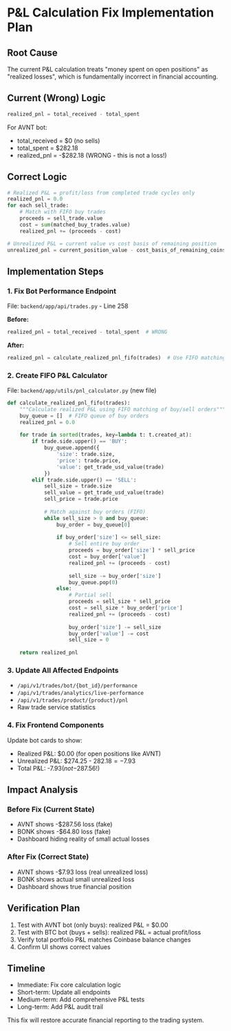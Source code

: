 # P&L Calculation Fix Implementation Plan

## Root Cause
The current P&L calculation treats "money spent on open positions" as "realized losses", which is fundamentally incorrect in financial accounting.

## Current (Wrong) Logic
```python
realized_pnl = total_received - total_spent
```
For AVNT bot:
- total_received = $0 (no sells)
- total_spent = $282.18
- realized_pnl = -$282.18 (WRONG - this is not a loss!)

## Correct Logic
```python
# Realized P&L = profit/loss from completed trade cycles only
realized_pnl = 0.0
for each sell_trade:
    # Match with FIFO buy trades
    proceeds = sell_trade.value
    cost = sum(matched_buy_trades.value)
    realized_pnl += (proceeds - cost)

# Unrealized P&L = current value vs cost basis of remaining position
unrealized_pnl = current_position_value - cost_basis_of_remaining_coins
```

## Implementation Steps

### 1. Fix Bot Performance Endpoint
File: `backend/app/api/trades.py` - Line 258

**Before:**
```python
realized_pnl = total_received - total_spent  # WRONG
```

**After:**
```python
realized_pnl = calculate_realized_pnl_fifo(trades)  # Use FIFO matching
```

### 2. Create FIFO P&L Calculator
File: `backend/app/utils/pnl_calculator.py` (new file)

```python
def calculate_realized_pnl_fifo(trades):
    """Calculate realized P&L using FIFO matching of buy/sell orders"""
    buy_queue = []  # FIFO queue of buy orders
    realized_pnl = 0.0
    
    for trade in sorted(trades, key=lambda t: t.created_at):
        if trade.side.upper() == 'BUY':
            buy_queue.append({
                'size': trade.size,
                'price': trade.price,
                'value': get_trade_usd_value(trade)
            })
        elif trade.side.upper() == 'SELL':
            sell_size = trade.size
            sell_value = get_trade_usd_value(trade)
            sell_price = trade.price
            
            # Match against buy orders (FIFO)
            while sell_size > 0 and buy_queue:
                buy_order = buy_queue[0]
                
                if buy_order['size'] <= sell_size:
                    # Sell entire buy order
                    proceeds = buy_order['size'] * sell_price
                    cost = buy_order['value']
                    realized_pnl += (proceeds - cost)
                    
                    sell_size -= buy_order['size']
                    buy_queue.pop(0)
                else:
                    # Partial sell
                    proceeds = sell_size * sell_price
                    cost = sell_size * buy_order['price']
                    realized_pnl += (proceeds - cost)
                    
                    buy_order['size'] -= sell_size
                    buy_order['value'] -= cost
                    sell_size = 0
    
    return realized_pnl
```

### 3. Update All Affected Endpoints
- `/api/v1/trades/bot/{bot_id}/performance`
- `/api/v1/trades/analytics/live-performance`
- `/api/v1/trades/product/{product}/pnl`
- Raw trade service statistics

### 4. Fix Frontend Components
Update bot cards to show:
- Realized P&L: $0.00 (for open positions like AVNT)
- Unrealized P&L: $274.25 - $282.18 = -$7.93
- Total P&L: -$7.93 (not -$287.56!)

## Impact Analysis

### Before Fix (Current State)
- AVNT shows -$287.56 loss (fake)
- BONK shows -$64.80 loss (fake)
- Dashboard hiding reality of small actual losses

### After Fix (Correct State)
- AVNT shows -$7.93 loss (real unrealized loss)
- BONK shows actual small unrealized loss
- Dashboard shows true financial position

## Verification Plan
1. Test with AVNT bot (only buys): realized P&L = $0.00
2. Test with BTC bot (buys + sells): realized P&L = actual profit/loss
3. Verify total portfolio P&L matches Coinbase balance changes
4. Confirm UI shows correct values

## Timeline
- Immediate: Fix core calculation logic
- Short-term: Update all endpoints
- Medium-term: Add comprehensive P&L tests
- Long-term: Add P&L audit trail

This fix will restore accurate financial reporting to the trading system.
